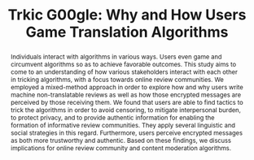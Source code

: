 ---
layout: publication
title: "Trkic G00gle: Why and How Users Game Translation Algorithms"
year: 2021
month: 6
video: VVAQqC5tedQ
authors:
  - Soomin Kim
  - Changhoon Oh
  - Won Ik Cho
  - Donghoon Shin
  - Bongwon Suh
  - Joonhwan Lee
venue: CSCW 2021
venue_full: 'Proceedings of the ACM on Human-Computer Interaction, 5(CSCW2)'
abstract: Individuals interact with algorithms in various ways. Users even game and circumvent algorithms so as to achieve favorable outcomes. This study aims to come to an understanding of how various stakeholders interact with each other in tricking algorithms, with a focus towards online review communities. We employed a mixed-method approach in order to explore how and why users write machine non-translatable reviews as well as how those encrypted messages are perceived by those receiving them. We found that users are able to find tactics to trick the algorithms in order to avoid censoring, to mitigate interpersonal burden, to protect privacy, and to provide authentic information for enabling the formation of informative review communities. They apply several linguistic and social strategies in this regard. Furthermore, users perceive encrypted messages as both more trustworthy and authentic. Based on these findings, we discuss implications for online review community and content moderation algorithms.
category:
  - "AI / NLP"
  - "CSCW"
bibtex: |-
  @article{trkicg00gle,
            title = {Trkic G00gle: Why and How Users Game Translation Algorithms},
            author = {Kim, Soomin and Oh, Changhoon and Cho, Won Ik and Shin, Donghoon and Suh, Bongwon and Lee, Joonhwan},
            year = 2021,
            journal = {Proceedings of the ACM on Human-Computer Interaction},
            publisher = {ACM},
            address = {New York, NY, USA},
            volume = 5,
            number = {CSCW2},
            pages = {1--24},
            doi = {10.1145/3476085},
            url = {http://doi.acm.org/10.1145/3476085},
            keywords = {Human-AI Interaction, algorithmic experience, gaming, translation algorithm, online review, recommendation algorithm, peer-to-peer platform}
          }
featured: true
---